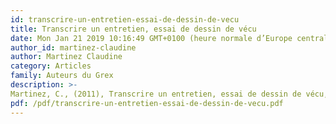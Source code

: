 ```yaml
---
id: transcrire-un-entretien-essai-de-dessin-de-vecu
title: Transcrire un entretien, essai de dessin de vécu
date: Mon Jan 21 2019 10:16:49 GMT+0100 (heure normale d’Europe centrale)
author_id: martinez-claudine
author: Martinez Claudine
category: Articles
family: Auteurs du Grex
description: >-
Martinez, C., (2011), Transcrire un entretien, essai de dessin de vécu, Expliciter n° 92, p. 16 – 19. 
pdf: /pdf/transcrire-un-entretien-essai-de-dessin-de-vecu.pdf
---
```

